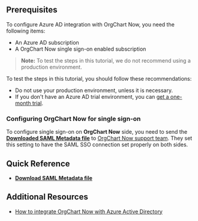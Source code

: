 ## Prerequisites

To configure Azure AD integration with OrgChart Now, you need the following items:

- An Azure AD subscription
- A OrgChart Now single sign-on enabled subscription

> **Note:**
> To test the steps in this tutorial, we do not recommend using a production environment.

To test the steps in this tutorial, you should follow these recommendations:

- Do not use your production environment, unless it is necessary.
- If you don't have an Azure AD trial environment, you can [get a one-month trial](https://azure.microsoft.com/pricing/free-trial/).

### Configuring OrgChart Now for single sign-on

To configure single sign-on on **OrgChart Now** side, you need to send the **[Downloaded SAML Metadata file](%metadata:metadataDownloadUrl%)** to [OrgChart Now support team](mailto:ocnsupport@officeworksoftware.com). They set this setting to have the SAML SSO connection set properly on both sides.

## Quick Reference

* **[Download SAML Metadata file](%metadata:metadataDownloadUrl%)**

## Additional Resources

* [How to integrate OrgChart Now with Azure Active Directory](https://docs.microsoft.com/azure/active-directory/active-directory-saas-orgchartnow-tutorial)

